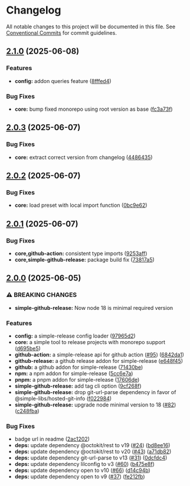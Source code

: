 # Changelog

All notable changes to this project will be documented in this file.
See [Conventional Commits](https://conventionalcommits.org) for commit guidelines.

## [2.1.0](https://github.com/TrigenSoftware/simple-release/compare/v2.0.3...v2.1.0) (2025-06-08)

### Features

* **config:** addon queries feature ([8fffed4](https://github.com/TrigenSoftware/simple-release/commit/8fffed439e1b527491d8db0c2b178dff44f02a3a))

### Bug Fixes

* **core:** bump fixed monorepo using root version as base ([fc3a73f](https://github.com/TrigenSoftware/simple-release/commit/fc3a73fa1a89bcdb0c1e7ae81361ebc0c5067d91))

## [2.0.3](https://github.com/TrigenSoftware/simple-release/compare/v2.0.2...v2.0.3) (2025-06-07)

### Bug Fixes

* **core:** extract correct version from changelog ([4486435](https://github.com/TrigenSoftware/simple-release/commit/44864354dcf9522782c40a21ab19874a00265e9d))

## [2.0.2](https://github.com/TrigenSoftware/simple-release/compare/v2.0.1...v2.0.2) (2025-06-07)

### Bug Fixes

* **core:** load preset with local import function ([0bc9e62](https://github.com/TrigenSoftware/simple-release/commit/0bc9e62aa2386446760a7d4790765ce0ce4d2096))

## [2.0.1](https://github.com/TrigenSoftware/simple-release/compare/v2.0.0...v2.0.1) (2025-06-07)

### Bug Fixes

* **core,github-action:** consistent type imports ([9253aff](https://github.com/TrigenSoftware/simple-release/commit/9253aff53c9a232661d694f13728217d003fec25))
* **core,simple-github-release:** package build fix ([73817a5](https://github.com/TrigenSoftware/simple-release/commit/73817a5d03ffdae1fbaae38faed18f32f1fbbefd))

## [2.0.0](https://github.com/TrigenSoftware/simple-release/compare/v1.0.0...v2.0.0) (2025-06-05)

### ⚠ BREAKING CHANGES

* **simple-github-release:** Now node 18 is minimal required version

### Features

* **config:** a simple-release config loader ([97965d2](https://github.com/TrigenSoftware/simple-release/commit/97965d29ab28d40836cf5ef3d5e4e04f908e7037))
* **core:** a simple tool to release projects with monorepo support ([d695be5](https://github.com/TrigenSoftware/simple-release/commit/d695be51e9e0fdf12acfb86a8d0cefe802012271))
* **github-action:** a simple-release api for github action ([#95](https://github.com/TrigenSoftware/simple-release/issues/95)) ([6842da1](https://github.com/TrigenSoftware/simple-release/commit/6842da1a008f9bd921046c1aadf24e3f45eb3a51))
* **github-release:** a github release addon for simple-release ([e648f45](https://github.com/TrigenSoftware/simple-release/commit/e648f45ce2005b2ec90824217951d5f7d152976f))
* **github:** a github addon for simple-release ([71430be](https://github.com/TrigenSoftware/simple-release/commit/71430be20ab9aa680f89d4d36b6dec7f76df4a82))
* **npm:** a npm addon for simple-release ([5cc6e7a](https://github.com/TrigenSoftware/simple-release/commit/5cc6e7a94687f480a315becd8d1d3fd10e8ec08a))
* **pnpm:** a pnpm addon for simple-release ([17606de](https://github.com/TrigenSoftware/simple-release/commit/17606de0172cccac9d5227036c8594284a59f102))
* **simple-github-release:** add tag cli option ([9cf268f](https://github.com/TrigenSoftware/simple-release/commit/9cf268f22fe8a68055be213b211d8268ce69a3f3))
* **simple-github-release:** drop git-url-parse dependency in favor of @simple-libs/hosted-git-info ([f022984](https://github.com/TrigenSoftware/simple-release/commit/f02298413e0b9c084a6d3579bc474a7364dda5cc))
* **simple-github-release:** upgrade node minimal version to 18 ([#82](https://github.com/TrigenSoftware/simple-release/issues/82)) ([c248fba](https://github.com/TrigenSoftware/simple-release/commit/c248fba43f1d5fe6a296711af88bcf4370a7fc3e))

### Bug Fixes

* badge url in readme ([2ac1202](https://github.com/TrigenSoftware/simple-release/commit/2ac12021d4d90e67133841645321525ef6a3716d))
* **deps:** update dependency @octokit/rest to v19 ([#24](https://github.com/TrigenSoftware/simple-release/issues/24)) ([bd8ee16](https://github.com/TrigenSoftware/simple-release/commit/bd8ee168cd9f978a4489d858f44e736eeef9d024))
* **deps:** update dependency @octokit/rest to v20 ([#43](https://github.com/TrigenSoftware/simple-release/issues/43)) ([a71db82](https://github.com/TrigenSoftware/simple-release/commit/a71db82a2fe70163b0e992a3c38769ca09129c34))
* **deps:** update dependency git-url-parse to v13 ([#31](https://github.com/TrigenSoftware/simple-release/issues/31)) ([0dcfdc4](https://github.com/TrigenSoftware/simple-release/commit/0dcfdc43b3b41328c80e413c40b6eccff03216e8))
* **deps:** update dependency lilconfig to v3 ([#60](https://github.com/TrigenSoftware/simple-release/issues/60)) ([b475e8f](https://github.com/TrigenSoftware/simple-release/commit/b475e8f9d9ae439c07c48248e7ae891e609436ca))
* **deps:** update dependency open to v10 ([#66](https://github.com/TrigenSoftware/simple-release/issues/66)) ([d14c94b](https://github.com/TrigenSoftware/simple-release/commit/d14c94b464ec50c4b31b6cdf3b1a45fcb399da73))
* **deps:** update dependency open to v9 ([#37](https://github.com/TrigenSoftware/simple-release/issues/37)) ([fe212fb](https://github.com/TrigenSoftware/simple-release/commit/fe212fb4ff0179455959d84ccccdc828e778f61b))
